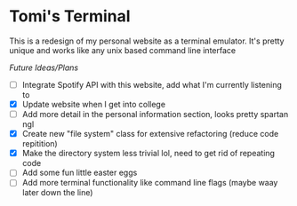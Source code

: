# Tomi's Terminal

This is a redesign of my personal website as a terminal emulator. It's pretty unique and works like any unix based command line interface

*Future Ideas/Plans*
- [ ] Integrate Spotify API with this website, add what I'm currently listening to
- [x] Update website when I get into college
- [ ] Add more detail in the personal information section, looks pretty spartan ngl
- [x] Create new "file system" class for extensive refactoring (reduce code repitition)
- [x] Make the directory system less trivial lol, need to get rid of repeating code
- [ ] Add some fun little easter eggs
- [ ] Add more terminal functionality like command line flags (maybe waay later down the line) 

